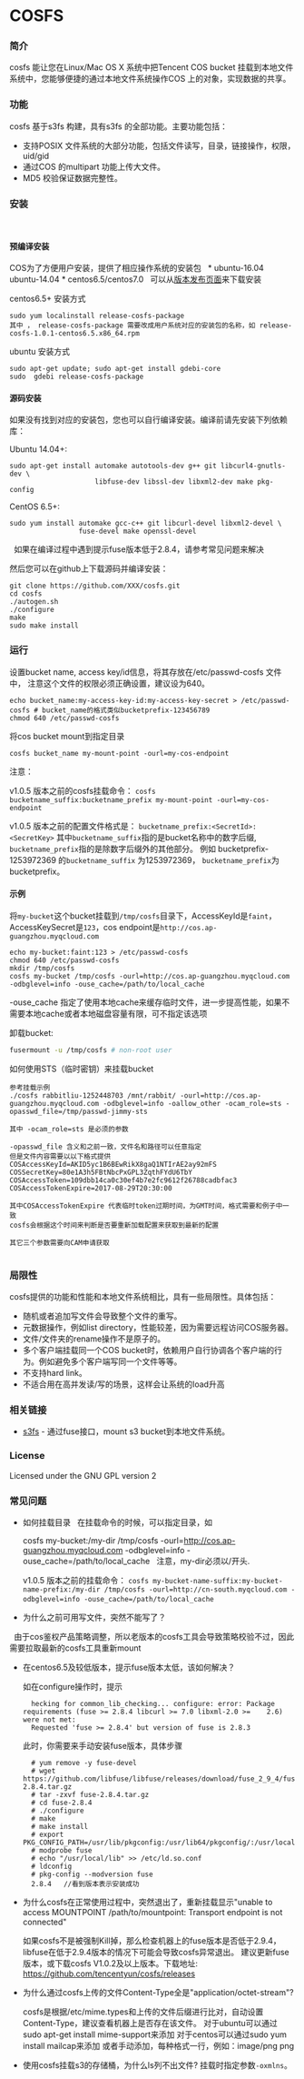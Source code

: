 # COSFS


### 简介

cosfs 能让您在Linux/Mac OS X 系统中把Tencent COS bucket 挂载到本地文件
系统中，您能够便捷的通过本地文件系统操作COS 上的对象，实现数据的共享。

### 功能

cosfs 基于s3fs 构建，具有s3fs 的全部功能。主要功能包括：

* 支持POSIX 文件系统的大部分功能，包括文件读写，目录，链接操作，权限，uid/gid
* 通过COS 的multipart 功能上传大文件。
* MD5 校验保证数据完整性。

### 安装
 
#### 预编译安装
COS为了方便用户安装，提供了相应操作系统的安装包
 
* ubuntu-16.04 ubuntu-14.04
* centos6.5/centos7.0
 
可以从[版本发布页面](https://github.com/tencentyun/cosfs/releases)来下载安装

centos6.5+ 安装方式
 
```
sudo yum localinstall release-cosfs-package
其中 ， release-cosfs-package 需要改成用户系统对应的安装包的名称，如 release-cosfs-1.0.1-centos6.5.x86_64.rpm
```

ubuntu 安装方式

```
sudo apt-get update; sudo apt-get install gdebi-core
sudo  gdebi release-cosfs-package
```

#### 源码安装

如果没有找到对应的安装包，您也可以自行编译安装。编译前请先安装下列依赖库：

Ubuntu 14.04+:

```
sudo apt-get install automake autotools-dev g++ git libcurl4-gnutls-dev \
                     libfuse-dev libssl-dev libxml2-dev make pkg-config
```

CentOS 6.5+:

```
sudo yum install automake gcc-c++ git libcurl-devel libxml2-devel \
                 fuse-devel make openssl-devel
```
 
如果在编译过程中遇到提示fuse版本低于2.8.4，请参考常见问题来解决

然后您可以在github上下载源码并编译安装：

```
git clone https://github.com/XXX/cosfs.git
cd cosfs
./autogen.sh
./configure
make
sudo make install
```

### 运行

设置bucket name, access key/id信息，将其存放在/etc/passwd-cosfs 文件中，
注意这个文件的权限必须正确设置，建议设为640。

```
echo bucket_name:my-access-key-id:my-access-key-secret > /etc/passwd-cosfs # bucket_name的格式类似bucketprefix-123456789
chmod 640 /etc/passwd-cosfs
```

将cos bucket mount到指定目录
```
cosfs bucket_name my-mount-point -ourl=my-cos-endpoint
```

注意：

v1.0.5 版本之前的cosfs挂载命令：
``
cosfs bucketname_suffix:bucketname_prefix my-mount-point -ourl=my-cos-endpoint
``

v1.0.5 版本之前的配置文件格式是：
``
bucketname_prefix:<SecretId>:<SecretKey>
``
其中`bucketname_suffix`指的是bucket名称中的数字后缀, `bucketname_prefix`指的是除数字后缀外的其他部分。
例如 bucketprefix-1253972369 的`bucketname_suffix` 为1253972369， `bucketname_prefix`为bucketprefix。

#### 示例

将`my-bucket`这个bucket挂载到`/tmp/cosfs`目录下，AccessKeyId是`faint`，
AccessKeySecret是`123`，cos endpoint是`http://cos.ap-guangzhou.myqcloud.com`
```
echo my-bucket:faint:123 > /etc/passwd-cosfs
chmod 640 /etc/passwd-cosfs
mkdir /tmp/cosfs
cosfs my-bucket /tmp/cosfs -ourl=http://cos.ap-guangzhou.myqcloud.com -odbglevel=info -ouse_cache=/path/to/local_cache
```
-ouse_cache 指定了使用本地cache来缓存临时文件，进一步提高性能，如果不需要本地cache或者本地磁盘容量有限，可不指定该选项

卸载bucket:

```bash
fusermount -u /tmp/cosfs # non-root user
```


如何使用STS（临时密钥）来挂载bucket

```
参考挂载示例
./cosfs rabbitliu-1252448703 /mnt/rabbit/ -ourl=http://cos.ap-guangzhou.myqcloud.com -odbglevel=info -oallow_other -ocam_role=sts -opasswd_file=/tmp/passwd-jimmy-sts

其中 -ocam_role=sts 是必须的参数

-opasswd_file 含义和之前一致，文件名和路径可以任意指定
但是文件内容需要以以下格式提供
COSAccessKeyId=AKID5yc1B6BEwRikX8gaQ1NTIrAE2ay92mFS
COSSecretKey=80e1A3h5FBtNbcPxGPL3ZqthFYdU6TbY
COSAccessToken=109dbb14ca0c30ef4b7e2fc9612f26788cadbfac3
COSAccessTokenExpire=2017-08-29T20:30:00

其中COSAccessTokenExpire 代表临时token过期时间，为GMT时间，格式需要和例子中一致
cosfs会根据这个时间来判断是否要重新加载配置来获取到最新的配置

其它三个参数需要向CAM申请获取


```

### 局限性

cosfs提供的功能和性能和本地文件系统相比，具有一些局限性。具体包括：

* 随机或者追加写文件会导致整个文件的重写。
* 元数据操作，例如list directory，性能较差，因为需要远程访问COS服务器。
* 文件/文件夹的rename操作不是原子的。
* 多个客户端挂载同一个COS bucket时，依赖用户自行协调各个客户端的行为。例如避免多个客户端写同一个文件等等。
* 不支持hard link。
* 不适合用在高并发读/写的场景，这样会让系统的load升高


### 相关链接

* [s3fs](https://github.com/s3fs-fuse/s3fs-fuse) - 通过fuse接口，mount s3 bucket到本地文件系统。


### License

Licensed under the GNU GPL version 2

### 常见问题
* 如何挂载目录
   在挂载命令的时候，可以指定目录，如

   cosfs my-bucket:/my-dir /tmp/cosfs -ourl=http://cos.ap-guangzhou.myqcloud.com -odbglevel=info -ouse_cache=/path/to/local_cache
   注意，my-dir必须以/开头.

   v1.0.5 版本之前的挂载命令：
   `cosfs my-bucket-name-suffix:my-bucket-name-prefix:/my-dir /tmp/cosfs -ourl=http://cn-south.myqcloud.com -odbglevel=info -ouse_cache=/path/to/local_cache`
  

* 为什么之前可用写文件，突然不能写了？

   由于cos鉴权产品策略调整，所以老版本的cosfs工具会导致策略校验不过，因此需要拉取最新的cosfs工具重新mount


* 在centos6.5及较低版本，提示fuse版本太低，该如何解决？

  如在configure操作时，提示
  ```
    hecking for common_lib_checking... configure: error: Package requirements (fuse >= 2.8.4 libcurl >= 7.0 libxml-2.0 >=    2.6) were not met:
    Requested 'fuse >= 2.8.4' but version of fuse is 2.8.3
    ```

   此时，你需要来手动安装fuse版本，具体步骤

   ```
     # yum remove -y fuse-devel
     # wget https://github.com/libfuse/libfuse/releases/download/fuse_2_9_4/fuse-2.8.4.tar.gz
     # tar -zxvf fuse-2.8.4.tar.gz
     # cd fuse-2.8.4
     # ./configure
     # make
     # make install
     # export PKG_CONFIG_PATH=/usr/lib/pkgconfig:/usr/lib64/pkgconfig/:/usr/local/lib/pkgconfig
     # modprobe fuse
     # echo "/usr/local/lib" >> /etc/ld.so.conf
     # ldconfig
     # pkg-config --modversion fuse
     2.8.4   //看到版本表示安装成功
   ```

* 为什么cosfs在正常使用过程中，突然退出了，重新挂载显示"unable to access MOUNTPOINT /path/to/mountpoint: Transport endpoint is not connected"

  如果cosfs不是被强制Kill掉，那么检查机器上的fuse版本是否低于2.9.4，libfuse在低于2.9.4版本的情况下可能会导致cosfs异常退出。
  建议更新fuse版本，或下载cosfs V1.0.2及以上版本。下载地址: https://github.com/tencentyun/cosfs/releases

* 为什么通过cosfs上传的文件Content-Type全是"application/octet-stream"?

  cosfs是根据/etc/mime.types和上传的文件后缀进行比对，自动设置Content-Type，建议查看机器上是否存在该文件。
  对于ubuntu可以通过sudo apt-get install mime-support来添加
  对于centos可以通过sudo yum install mailcap来添加
  或者手动添加，每种格式一行，例如：image/png png

* 使用cosfs挂载s3的存储桶，为什么ls列不出文件?
  挂载时指定参数`-oxmlns`。
